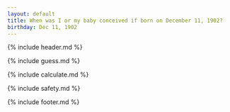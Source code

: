 ```yaml
---
layout: default
title: When was I or my baby conceived if born on December 11, 1902?
birthday: Dec 11, 1902
---
```


{% include header.md %}

{% include guess.md %}

{% include calculate.md %}

{% include safety.md %}

{% include footer.md %}



